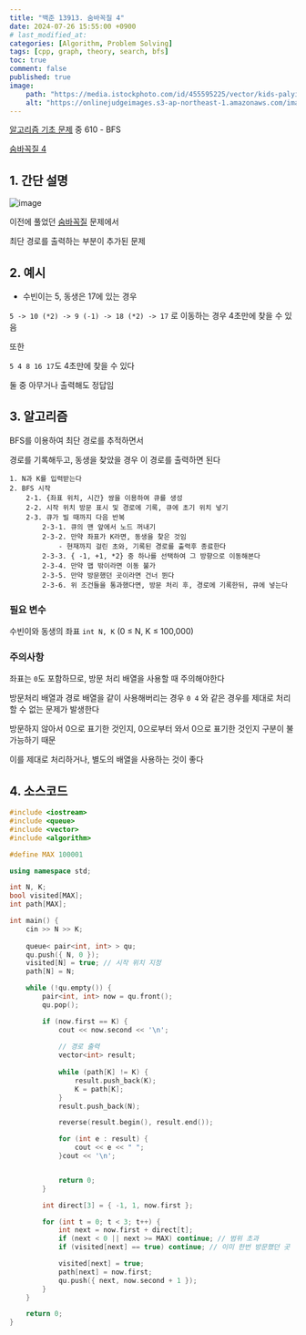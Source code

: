 ```yaml
---
title: "백준 13913. 숨바꼭질 4"
date: 2024-07-26 15:55:00 +0900
# last_modified_at: 
categories: [Algorithm, Problem Solving] 
tags: [cpp, graph, theory, search, bfs] 
toc: true
comment: false
published: true
image:
    path: "https://media.istockphoto.com/id/455595225/vector/kids-palying-blindfold-hide-and-seek.jpg?s=612x612&w=0&k=20&c=SZq5flrYEXOBnARKyMzGWzMmqszZUCCg8d2phfRZxDQ="
    alt: "https://onlinejudgeimages.s3-ap-northeast-1.amazonaws.com/images/boj-og.png"
---
```


[알고리즘 기초 문제](https://jinhg0214.github.io/posts/problems/) 중 610 - BFS

[숨바꼭질 4](https://www.acmicpc.net/problem/13913)

## 1. 간단 설명

![image](https://github.com/user-attachments/assets/cf9ddd87-f053-44fb-953d-fb52f7eac405)

이전에 풀었던 [숨바꼭질](https://jinhg0214.github.io/posts/bj-1697/) 문제에서

최단 경로를 출력하는 부분이 추가된 문제

## 2. 예시

- 수빈이는 5, 동생은 17에 있는 경우

`5 -> 10 (*2) -> 9 (-1) -> 18 (*2) -> 17` 로 이동하는 경우 4초만에 찾을 수 있음

또한

`5 4 8 16 17`도 4초만에 찾을 수 있다

둘 중 아무거나 출력해도 정답임


## 3. 알고리즘

BFS를 이용하여 최단 경로를 추적하면서

경로를 기록해두고, 동생을 찾았을 경우 이 경로를 출력하면 된다

```
1. N과 K를 입력받는다
2. BFS 시작
	2-1. {좌표 위치, 시간} 쌍을 이용하여 큐를 생성
	2-2. 시작 위치 방문 표시 및 경로에 기록, 큐에 초기 위치 넣기 
	2-3. 큐가 빌 때까지 다음 반복
		2-3-1. 큐의 맨 앞에서 노드 꺼내기
		2-3-2. 만약 좌표가 K라면, 동생을 찾은 것임
			- 현재까지 걸린 초와, 기록된 경로를 출력후 종료한다
		2-3-3. { -1, +1, *2} 중 하나를 선택하여 그 방향으로 이동해본다
		2-3-4. 만약 맵 밖이라면 이동 불가
		2-3-5. 만약 방문했던 곳이라면 건너 뛴다
		2-3-6. 위 조건들을 통과했다면, 방문 처리 후, 경로에 기록한뒤, 큐에 넣는다
```

### 필요 변수

수빈이와 동생의 좌표 `int N, K` (0 ≤ N, K ≤ 100,000)

### 주의사항

좌표는 `0`도 포함하므로, 방문 처리 배열을 사용할 때 주의해야한다

방문처리 배열과 경로 배열을 같이 사용해버리는 경우 `0 4` 와 같은 경우를 제대로 처리할 수 없는 문제가 발생한다

방문하지 않아서 0으로 표기한 것인지, 0으로부터 와서 0으로 표기한 것인지 구분이 불가능하기 때문

이를 제대로 처리하거나, 별도의 배열을 사용하는 것이 좋다

## 4. 소스코드

```cpp
#include <iostream>
#include <queue>
#include <vector>
#include <algorithm>

#define MAX 100001

using namespace std;

int N, K;
bool visited[MAX];
int path[MAX];

int main() {
	cin >> N >> K;
	
	queue< pair<int, int> > qu;
	qu.push({ N, 0 });
	visited[N] = true; // 시작 위치 지정
	path[N] = N;

	while (!qu.empty()) {
		pair<int, int> now = qu.front();
		qu.pop();

		if (now.first == K) {
			cout << now.second << '\n';
					
			// 경로 출력
			vector<int> result;
		
			while (path[K] != K) {
				result.push_back(K);
				K = path[K];
			}
			result.push_back(N);

			reverse(result.begin(), result.end());

			for (int e : result) {
				cout << e << " ";
			}cout << '\n';


			return 0;
		}

		int direct[3] = { -1, 1, now.first };

		for (int t = 0; t < 3; t++) {
			int next = now.first + direct[t]; 
			if (next < 0 || next >= MAX) continue; // 범위 초과
			if (visited[next] == true) continue; // 이미 한번 방문했던 곳

			visited[next] = true;
			path[next] = now.first; 
			qu.push({ next, now.second + 1 });
		}
	}

	return 0;
}
```
